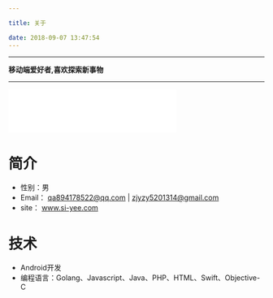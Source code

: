 ```yaml
---

title: 关于

date: 2018-09-07 13:47:54
---
```


------

**移动端爱好者,喜欢探索新事物**

------

<iframe frameborder="no" border="0" marginwidth="0" marginheight="0" width=330 height=86 src="//music.163.com/outchain/player?type=2&id=167844&auto=1&height=66"></iframe>

# 简介

- 性别：男
- Email： qa894178522@qq.com | zjyzy5201314@gmail.com
- site： www.si-yee.com

# 技术
- Android开发
- 编程语言：Golang、Javascript、Java、PHP、HTML、Swift、Objective-C
